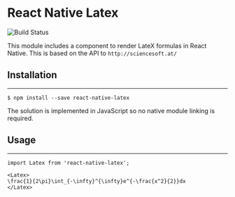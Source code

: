 # React Native Latex

![Build Status](https://img.shields.io/npm/v/npm?style=plastic)

This module includes a component to render LateX formulas in React Native.
This is based on the API to `http://sciencesoft.at/`

## **Installation**
---
```
$ npm install --save react-native-latex
```
The solution is implemented in JavaScript so no native module linking is required.

## **Usage**
---
```
import Latex from 'react-native-latex';

<Latex>
\frac{1}{2\pi}\int_{-\infty}^{\infty}e^{-\frac{x^2}{2}}dx
</Latex>
```
